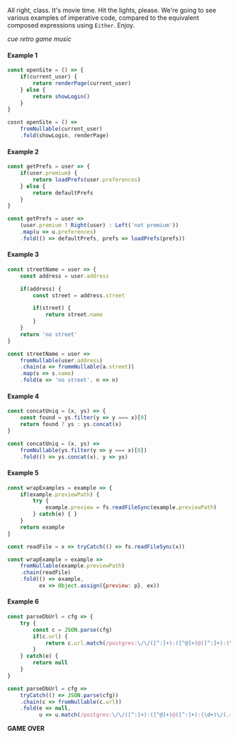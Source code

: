 All right, class. It's movie time. Hit the lights, please. We're going to see various examples of imperative code, compared to the equivalent composed expressions using `Either`. Enjoy.

*cue retro game music*

#### Example 1
```javascript
const openSite = () => {
    if(current_user) {
        return renderPage(current_user)
    } else {
        return showLogin()
    }
}

cosnt openSite = () => 
    fromNullable(current_user)
    .fold(showLogin, renderPage)
```

#### Example 2
```javascript
const getPrefs = user => {
    if(user.premium) {
        return loadPrefs(user.preferences)
    } else {
        return defaultPrefs
    }
}

const getPrefs = user =>
    (user.premium ? Right(user) : Left('not premium'))
    .map(u => u.preferences)
    .fold(() => defaultPrefs, prefs => loadPrefs(prefs))
```

#### Example 3
```javascript
const streetName = user => {
    const address = user.address

    if(address) {
        const street = address.street

        if(street) {
            return street.name
        }
    }
    return 'no street'
}

const streetName = user =>
    fromNullable(user.address)
    .chain(a => frommNullable(a.street))
    .map(s => s.name)
    .fold(e => 'no street', n => n)
```

#### Example 4
```javascript
const concatUniq = (x, ys) => {
    const found = ys.filter(y => y === x)[0]
    return found ? ys : ys.concat(x)
}

const concatUniq = (x, ys) =>
    fromNullable(ys.filter(y => y === x)[0])
    .fold(() => ys.concat(x), y => ys)
```

#### Example 5
```javascript
const wrapExamples = example => {
    if(example.previewPath) {
        try {
            example.preview = fs.readFileSync(example.previewPath)
        } catch(e) { }
    }
    return example
}

const readFile = x => tryCatch(() => fs.readFileSync(x))

const wrapExample = example =>
    fromNullable(example.previewPath)
    .chain(readFile)
    .fold(() => example,
          ex => Object.assign({preview: p}, ex))
```

#### Example 6
```javascript
const parseDbUrl = cfg => {
    try {
        const c = JSON.parse(cfg)
        if(c.url) {
            return c.url.match(/postgres:\/\/([^:]+):([^@]+)@([^:]+):(\d+)\/(.+)/)
        }
    } catch(e) {
        return null
    }
}

const parseDbUrl = cfg =>
    tryCatch(() => JSON.parse(cfg))
    .chain(c => fromNullable(c.url))
    .fold(e => null,
          u => u.match(/postgres:\/\/([^:]+):([^@]+)@([^:]+):(\d+)\/(.+)/))
```

**GAME OVER**